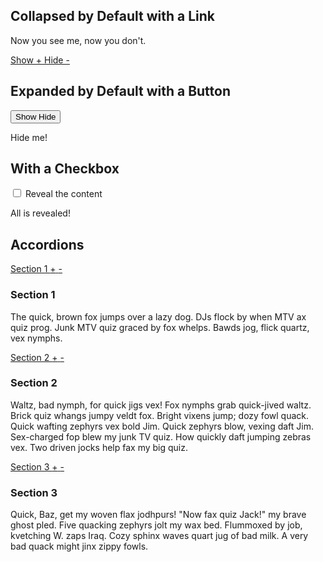 ## Collapsed by Default with a Link

<div class="collapse" id="show-me">
	Now you see me, now you don't.
</div>

<p>
	<a class="collapse-toggle" data-collapse="#show-me" href="#">
		<span class="collapse-text-show">Show +</span>
		<span class="collapse-text-hide">Hide -</span>
	</a>
</p>

## Expanded by Default with a Button

<p>
	<button class="collapse-toggle active" data-collapse="#hide-me">
		<span class="collapse-text-show">Show</span>
		<span class="collapse-text-hide">Hide</span>
	</button>
</p>

<div class="collapse active" id="hide-me">
	Hide me!
</div>

## With a Checkbox

<form>
	<label>
		<input type="checkbox" data-collapse="#checkbox-content">
		Reveal the content
	</label>
</form>

<div class="collapse" id="checkbox-content">
	All is revealed!
</div>

## Accordions

<div>
	<p>
		<a class="collapse-toggle active" data-collapse="#section1" data-group="accordion" href="#">
			Section 1
			<span class="collapse-text-show">+</span>
			<span class="collapse-text-hide">-</span>
		</a>
	</p>
	<div class="collapse active" id="section1">
		<h3>Section 1</h3>
		<p>The quick, brown fox jumps over a lazy dog. DJs flock by when MTV ax quiz prog. Junk MTV quiz graced by fox whelps. Bawds jog, flick quartz, vex nymphs.</p>
	</div>
	<p>
		<a class="collapse-toggle" data-collapse="#section2" data-group="accordion" href="#">
			Section 2
			<span class="collapse-text-show">+</span>
			<span class="collapse-text-hide">-</span>
		</a>
	</p>
	<div class="collapse" id="section2">
		<h3>Section 2</h3>
		<p>Waltz, bad nymph, for quick jigs vex! Fox nymphs grab quick-jived waltz. Brick quiz whangs jumpy veldt fox. Bright vixens jump; dozy fowl quack. Quick wafting zephyrs vex bold Jim. Quick zephyrs blow, vexing daft Jim. Sex-charged fop blew my junk TV quiz. How quickly daft jumping zebras vex. Two driven jocks help fax my big quiz.</p>
	</div>
	<p>
		<a class="collapse-toggle" data-collapse="#section3" data-group="accordion" href="#">
			Section 3
			<span class="collapse-text-show">+</span>
			<span class="collapse-text-hide">-</span>
		</a>
	</p>
	<div class="collapse" id="section3">
		<h3>Section 3</h3>
		<p>Quick, Baz, get my woven flax jodhpurs! "Now fax quiz Jack!" my brave ghost pled. Five quacking zephyrs jolt my wax bed. Flummoxed by job, kvetching W. zaps Iraq. Cozy sphinx waves quart jug of bad milk. A very bad quack might jinx zippy fowls.</p>
	</div>
</div>

<br><br><br>